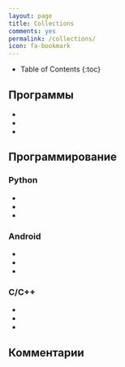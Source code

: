 ```yaml
---
layout: page
title: Collections
comments: yes
permalink: /collections/
icon: fa-bookmark
---
```



* Table of Contents
{:toc}

## Программы

*

*

*

## Программирование

### Python

*

*

*

### Android

*

*

*

### C/C++

*

*

*


## Комментарии

